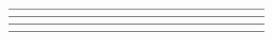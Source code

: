 **********************************
***********************************
************************************
*************************************
